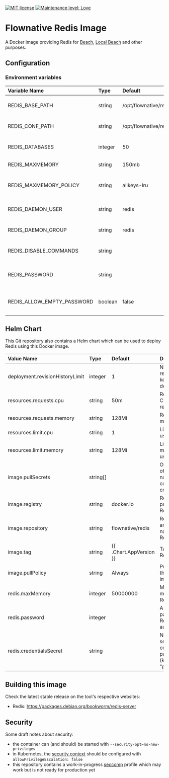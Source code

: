 [![MIT license](http://img.shields.io/badge/license-MIT-brightgreen.svg)](http://opensource.org/licenses/MIT)
[![Maintenance level: Love](https://img.shields.io/badge/maintenance-%E2%99%A1%E2%99%A1%E2%99%A1-ff69b4.svg)](https://www.flownative.com/en/products/open-source.html)

# Flownative Redis Image

A Docker image providing Redis for [Beach](https://www.flownative.com/beach),
[Local Beach](https://www.flownative.com/localbeach) and other purposes.

## Configuration

### Environment variables

| Variable Name              | Type    | Default                   | Description                                    |
|:---------------------------|:--------|:--------------------------|:-----------------------------------------------|
| REDIS_BASE_PATH            | string  | /opt/flownative/redis     | Base path for Redis (read-only)                |
| REDIS_CONF_PATH            | string  | /opt/flownative/redis/etc | Configuration path for Redis (read-only)       |
| REDIS_DATABASES            | integer | 50                        | Maximum number of databases                    |
| REDIS_MAXMEMORY            | string  | 150mb                     | Maximum memory                                 |
| REDIS_MAXMEMORY_POLICY     | string  | allkeys-lru               | Policy for dealing with exhausted memory limit |
| REDIS_DAEMON_USER          | string  | redis                     | Username for Redis daemon (read-only)          |
| REDIS_DAEMON_GROUP         | string  | redis                     | Group for Redis daemon (read-only)             |
| REDIS_DISABLE_COMMANDS     | string  |                           | A list of commands to disable                  |
| REDIS_PASSWORD             | string  |                           | A clear text password for Redis authentication |
| REDIS_ALLOW_EMPTY_PASSWORD | boolean | false                     | If Redis may start without a password set      |

## Helm Chart

This Git repository also contains a Helm chart which can be used to
deploy Redis using this Docker image.

| Value Name                      | Type     | Default                 | Description                                                |
|:--------------------------------|:---------|:------------------------|:-----------------------------------------------------------|
| deployment.revisionHistoryLimit | integer  | 1                       | Number of revisions to keep of deployments                 |
| resources.requests.cpu          | string   | 50m                     | Requested CPU resources                                    |
| resources.requests.memory       | string   | 128Mi                   | Requested memory                                           |
| resources.limit.cpu             | string   | 1                       | Limit for CPU usage                                        |
| resources.limit.memory          | string   | 128Mi                   | Limit for memory usage                                     |
| image.pullSecrets               | string[] |                         | Optional array of secret names containing credentials      |
| image.registry                  | string   | docker.io               | Registry providing the Redis image                         |
| image.repository                | string   | flownative/redis        | Repository and image name of the Redis image               |
| image.tag                       | string   | {{ .Chart.AppVersion }} | Tag of the Redis image                                     |
| image.pullPolicy                | string   | Always                  | Pull policy for the Redis image                            |
| redis.maxMemory                 | integer  | 50000000                | Maximum memory for Redis                                   |
| redis.password                  | integer  |                         | A clear text password for Redis authentication             |
| redis.credentialsSecret         | string   |                         | Name of a secret containing the password (key: "password") |

## Building this image

Check the latest stable release on the tool's respective websites:

- Redis: https://packages.debian.org/bookworm/redis-server

## Security

Some draft notes about security:

- the container can (and should) be started with
  `--security-opt=no-new-privileges`
- in Kubernetes, the
  [security context](https://kubernetes.io/docs/tasks/configure-pod-container/security-context/)
  should be configured with `allowPrivilegeEscalation: false`
- this repository contains a work-in-progress
  [seccomp](https://docs.docker.com/engine/security/seccomp/) profile
  which may work but is not ready for production yet
